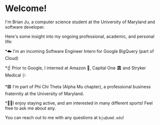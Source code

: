 # Welcome! 
I'm Brian Ju, a computer science student at the University of Maryland and software developer. 

Here's some insight into my ongoing professional, academic, and personal life:

*☁️ I'm an incoming Software Engineer Intern for Google BigQuery (part of Cloud) 

*☝️ Prior to Google, I interned at Amazon 🍌, Capital One 🏛 and Stryker Medical 🩺

*🟪 I'm part of Phi Chi Theta (Alpha Mu chapter), a professional business fraternity at the University of Maryland. 

*🏋️‍♂️I enjoy staying active, and am interested in many different sports! Feel free to ask me about any. 

You can reach out to me with any questions at ```bju@umd.edu```! 
